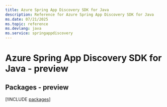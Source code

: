 ```yaml
---
title: Azure Spring App Discovery SDK for Java
description: Reference for Azure Spring App Discovery SDK for Java
ms.date: 07/21/2025
ms.topic: reference
ms.devlang: java
ms.service: springappdiscovery
---
```

# Azure Spring App Discovery SDK for Java - preview
## Packages - preview
[!INCLUDE [packages](spring-app-discovery-index.md)]